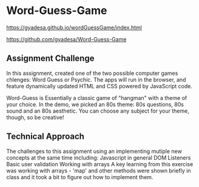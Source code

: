# Word-Guess-Game

https://gyadesa.github.io/wordGuessGame/index.html

https://github.com/gyadesa/Word-Guess-Game

Assignment Challenge
----------------------------------------------------------------------------------------------------------------------------------------
In this assignment, created one of the two possible computer games chlenges: Word Guess or Psychic. The apps will run in the browser, and feature dynamically updated HTML and CSS powered by JavaScript code.

Word-Guess is Essentially a classic game of "hangman" with a theme of your choice. In the demo, we picked an 80s theme: 80s questions, 80s sound and an 80s aesthetic. You can choose any subject for your theme, though, so be creative!

Technical Approach
-----------------------------------------------------------------------------------------------------------------------------------------
The challenges to this assignment using an implementing mutiple new concepts at the same time including:
Javascript in general
DOM Listeners
Basic user validation
Working with arrays
A key learning from this exercise was working with arrays - 'map' and other methods were shown briefly in class and it took a bit to figure out how to implement them.
